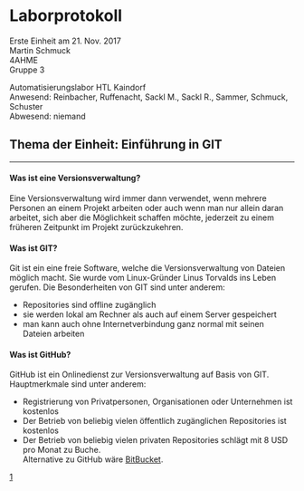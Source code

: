 # Laborprotokoll  
Erste Einheit am 21. Nov. 2017  
Martin Schmuck  
4AHME  
Gruppe 3

Automatisierungslabor HTL Kaindorf  
Anwesend: Reinbacher, Ruffenacht, Sackl M., Sackl R., Sammer, Schmuck, Schuster  
Abwesend: niemand  

## Thema der Einheit: Einführung in GIT
___________________
  
#### Was ist eine Versionsverwaltung?  
Eine Versionsverwaltung wird immer dann verwendet, wenn mehrere Personen an einem Projekt arbeiten oder auch wenn man nur allein daran arbeitet, sich aber die Möglichkeit schaffen möchte, jederzeit zu einem früheren Zeitpunkt im Projekt zurückzukehren.

#### Was ist GIT?
Git ist ein eine freie Software, welche die Versionsverwaltung von Dateien möglich macht. Sie wurde vom Linux-Gründer Linus Torvalds ins Leben gerufen. Die Besonderheiten von GIT sind unter anderem:
* Repositories sind offline zugänglich
* sie werden lokal am Rechner als auch auf einem Server gespeichert
* man kann auch ohne Internetverbindung ganz normal mit seinen Dateien arbeiten  

#### Was ist GitHub?  
GitHub ist ein Onlinedienst zur Versionsverwaltung auf Basis von GIT. Hauptmerkmale sind unter anderem:
* Registrierung von Privatpersonen, Organisationen oder Unternehmen ist kostenlos
* Der Betrieb von beliebig vielen öffentlich zugänglichen Repositories ist kostenlos
* Der Betrieb von beliebig vielen privaten Repositories schlägt mit 8 USD pro Monat zu Buche.  
Alternative zu GitHub wäre [BitBucket](1).

[1](https://bitbucket.org/)


